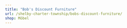```yaml
---
title: "Bob's Discount Furniture"
url: /shelby-charter-township/bobs-discount-furniture/
shop: Möbel
---
```


